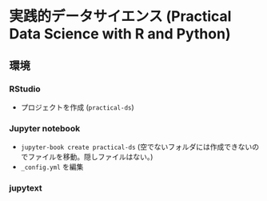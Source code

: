 実践的データサイエンス (Practical Data Science with R and Python)
======================

## 環境

### RStudio

- プロジェクトを作成 (`practical-ds`)

### Jupyter notebook

- `jupyter-book create practical-ds` (空でないフォルダには作成できないのでファイルを移動。隠しファイルはない。)
- `_config.yml` を編集

### jupytext
